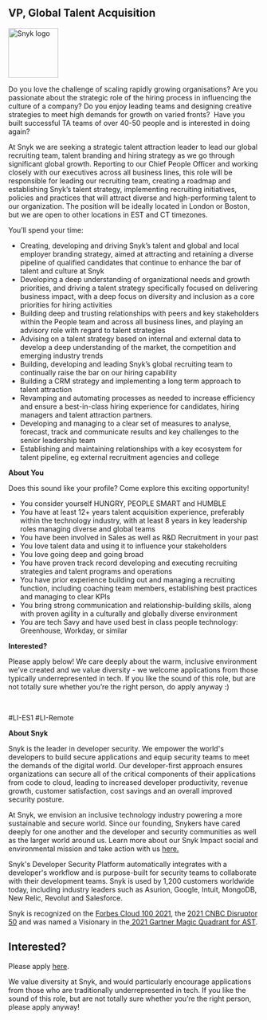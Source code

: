 VP, Global Talent Acquisition
---

<img src="https://res.cloudinary.com/snyk/image/upload/v1537345894/press-kit/brand/logo-black.png" width="100" alt="Snyk logo" />

<p><span style="font-weight: 400;">Do you love the challenge of scaling rapidly growing organisations? Are you passionate about the strategic role of the hiring process in influencing the culture of a company? Do you enjoy leading teams and designing creative strategies to meet high demands for growth on varied fronts?&nbsp; Have you built successful TA teams of over 40-50 people and is interested in doing again?</span></p>
<p><span style="font-weight: 400;">At Snyk we are seeking a strategic talent attraction leader to lead our global recruiting team, talent branding and hiring strategy as we go through significant global growth. Reporting to our Chief People Officer and working closely with our executives across all business lines, this role will be responsible for leading our recruiting team, creating a roadmap and establishing Snyk’s talent strategy, implementing recruiting initiatives, policies and practices that will attract diverse and high-performing talent to our organization. The position will be ideally located in London or Boston, but we are open to other locations in EST and CT timezones.&nbsp;</span></p>
<p><span style="font-weight: 400;">You’ll spend your time:</span></p>
<ul>
<li style="font-weight: 400;"><span style="font-weight: 400;">Creating, developing and driving Snyk’s talent and global and local employer branding strategy, aimed at attracting and retaining a diverse pipeline of qualified candidates that continue to enhance the bar of talent and culture at Snyk&nbsp;</span></li>
<li style="font-weight: 400;"><span style="font-weight: 400;">Developing a deep understanding of organizational needs and growth priorities, and driving a talent strategy specifically focused on delivering business impact, with a deep focus on diversity and inclusion as a core priorities for hiring activities</span></li>
<li style="font-weight: 400;"><span style="font-weight: 400;">Building deep and trusting relationships with peers and key stakeholders within the People team and across all business lines, and playing an advisory role with regard to talent strategies</span></li>
<li style="font-weight: 400;"><span style="font-weight: 400;">Advising on a talent strategy based on internal and external data to develop a deep understanding of the market, the competition and emerging industry trends</span></li>
<li style="font-weight: 400;"><span style="font-weight: 400;">Building, developing and leading Snyk’s global recruiting team to continually raise the bar on our hiring capability</span></li>
<li style="font-weight: 400;"><span style="font-weight: 400;">Building a CRM strategy and implementing a long term approach to talent attraction</span></li>
<li style="font-weight: 400;"><span style="font-weight: 400;">Revamping and automating processes as needed to increase efficiency and ensure a best-in-class hiring experience for candidates, hiring managers and talent attraction partners.</span></li>
<li style="font-weight: 400;"><span style="font-weight: 400;">Developing and managing to a clear set of measures to analyse, forecast, track and communicate results and key challenges to the senior leadership team</span></li>
<li style="font-weight: 400;"><span style="font-weight: 400;">Establishing and maintaining relationships with a key ecosystem for talent pipeline, eg external recruitment agencies and college</span></li>
</ul>
<p><strong>About You</strong></p>
<p><span style="font-weight: 400;">Does this sound like your profile? Come explore this exciting opportunity!&nbsp;</span></p>
<ul>
<li style="font-weight: 400;"><span style="font-weight: 400;">You consider yourself HUNGRY, PEOPLE SMART and HUMBLE</span></li>
<li style="font-weight: 400;"><span style="font-weight: 400;">You have at least 12+ years talent acquisition experience, preferably within the technology industry, with at least 8 years in key leadership roles managing diverse and global teams</span></li>
<li style="font-weight: 400;"><span style="font-weight: 400;">You have been involved in Sales as well as R&amp;D Recruitment in your past</span></li>
<li style="font-weight: 400;"><span style="font-weight: 400;">You love talent data and using it to influence your stakeholders</span></li>
<li style="font-weight: 400;"><span style="font-weight: 400;">You love going deep and going broad</span></li>
<li style="font-weight: 400;"><span style="font-weight: 400;">You have proven track record developing and executing recruiting strategies and talent programs and operations</span></li>
<li style="font-weight: 400;"><span style="font-weight: 400;">You have prior experience building out and managing a recruiting function, including coaching team members, establishing best practices and managing to clear KPIs</span></li>
<li style="font-weight: 400;"><span style="font-weight: 400;">You bring strong communication and relationship-building skills, along with proven agility in a culturally and globally diverse environment</span></li>
<li style="font-weight: 400;"><span style="font-weight: 400;">You are tech Savy and have used best in class people technology: Greenhouse, Workday, or similar</span></li>
</ul>
<p><strong>Interested?</strong></p>
<p><span style="font-weight: 400;">Please apply below! We care deeply about the warm, inclusive environment we’ve created and we value diversity - we welcome applications from those typically underrepresented in tech. If you like the sound of this role, but are not totally sure whether you’re the right person, do apply anyway :)</span><span style="font-weight: 400;">&nbsp;</span></p>
<p>&nbsp;</p>
<p><span style="font-weight: 400;">#LI-ES1 #LI-Remote</span></p><div class="content-conclusion"><p><strong>About Snyk</strong></p>
<p><span style="font-weight: 400;">Snyk is the leader in developer security. We empower the world's developers to build secure applications and equip security teams to meet the demands of the digital world. Our developer-first approach ensures organizations can secure all of the critical components of their applications from code to cloud, leading to increased developer productivity, revenue growth, customer satisfaction, cost savings and an overall improved security posture.&nbsp;</span></p>
<p><span style="font-weight: 400;">At Snyk, we envision an inclusive technology industry powering a more sustainable and secure world.</span> <span style="font-weight: 400;">Since our founding, Snykers have cared deeply for one another and the developer and security communities as well as the larger world around us. Learn more about our Snyk Impact social and environmental mission and take action with us </span><a href="https://snyk.io/about/snyk-impact/"><span style="font-weight: 400;">here.</span></a></p>
<p><span style="font-weight: 400;">Snyk's Developer Security Platform automatically integrates with a developer's workflow and is purpose-built for security teams to collaborate with their development teams. Snyk is used by 1,200 customers worldwide today, including industry leaders such as Asurion, Google, Intuit, MongoDB, New Relic, Revolut and Salesforce.</span></p>
<p><span style="font-weight: 400;">Snyk is recognized on the </span><a href="https://www.forbes.com/cloud100/#6f24b5ba5f94"><span style="font-weight: 400;">Forbes Cloud 100 2021</span></a><span style="font-weight: 400;">, the </span><a href="https://www.cnbc.com/2021/05/25/these-are-the-2021-cnbc-disruptor-50-companies.html"><span style="font-weight: 400;">2021 CNBC Disruptor 50</span></a><span style="font-weight: 400;"> and was named a Visionary in the</span><a href="https://snyk.io/blog/snyk-visionary-2021-gartner-magic-quadrant-for-ast/"><span style="font-weight: 400;"> 2021 Gartner Magic Quadrant for AST</span></a><span style="font-weight: 400;">.</span></p></div>

Interested?
---

Please apply [here](https://boards.greenhouse.io/snyk/jobs/5873009002#app).

We value diversity at Snyk, and would particularly encourage applications from those who are traditionally underrepresented in tech.
If you like the sound of this role, but are not totally sure whether you’re the right person, please apply anyway!
